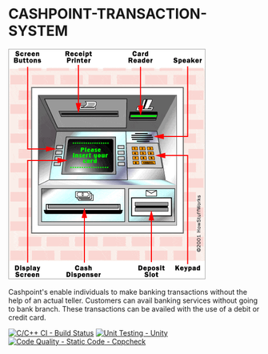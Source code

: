# CASHPOINT-TRANSACTION-SYSTEM
![](https://github.com/Chinnam-Narendra-Prasad/CASHPOINT-TRANSACTION-SYSTEM/blob/main/atm-parts.webp)


Cashpoint's enable individuals to make banking transactions without the help of an actual teller. Customers can avail banking services without going to bank branch. These transactions can be availed with the use of a debit or credit card.

[![C/C++ CI - Build Status](https://github.com/Chinnam-Narendra-Prasad/CASHPOINT-TRANSACTION-SYSTEM/actions/workflows/build.yml/badge.svg)](https://github.com/Chinnam-Narendra-Prasad/CASHPOINT-TRANSACTION-SYSTEM/actions/workflows/build.yml)
[![Unit Testing - Unity](https://github.com/Chinnam-Narendra-Prasad/CASHPOINT-TRANSACTION-SYSTEM/actions/workflows/unittest.yml/badge.svg)](https://github.com/Chinnam-Narendra-Prasad/CASHPOINT-TRANSACTION-SYSTEM/actions/workflows/unittest.yml)
[![Code Quality - Static Code - Cppcheck](https://github.com/Chinnam-Narendra-Prasad/CASHPOINT-TRANSACTION-SYSTEM/actions/workflows/cppcheck.yml/badge.svg)](https://github.com/Chinnam-Narendra-Prasad/CASHPOINT-TRANSACTION-SYSTEM/actions/workflows/cppcheck.yml)
